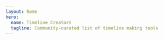 ```yaml
---
layout: home
hero:
  name: Timeline Creators
  tagline: Community-curated list of timeline making tools
---
```

